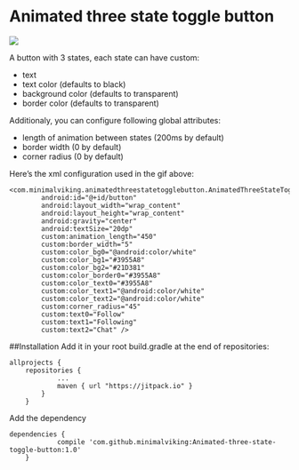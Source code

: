 # Animated three state toggle button

![](http://i.imgur.com/ScRsR9b.gif)

A button with 3 states, each state can have custom:
* text
* text color (defaults to black)
* background color (defaults to transparent)
* border color (defaults to transparent)

Additionaly, you can configure following global attributes:
* length of animation between states (200ms by default)
* border width (0 by default)
* corner radius (0 by default)

Here’s the xml configuration used in the gif above:
```
<com.minimalviking.animatedthreestatetogglebutton.AnimatedThreeStateToggleButton
		android:id="@+id/button"
		android:layout_width="wrap_content"
		android:layout_height="wrap_content"
		android:gravity="center"
		android:textSize="20dp"
		custom:animation_length="450"
		custom:border_width="5"
		custom:color_bg0="@android:color/white"
		custom:color_bg1="#3955A8"
		custom:color_bg2="#21D381"
		custom:color_border0="#3955A8"
		custom:color_text0="#3955A8"
		custom:color_text1="@android:color/white"
		custom:color_text2="@android:color/white"
		custom:corner_radius="45"
		custom:text0="Follow"
		custom:text1="Following"
		custom:text2="Chat" />
```

##Installation
Add it in your root build.gradle at the end of repositories:
```
allprojects {
	repositories {
			...
			maven { url "https://jitpack.io" }
		}
	}
```

Add the dependency
```
dependencies {
	        compile 'com.github.minimalviking:Animated-three-state-toggle-button:1.0'
	}
```



